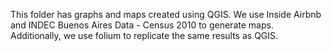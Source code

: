 This folder has graphs and maps created using QGIS. We use Inside Airbnb and INDEC Buenos Aires Data - Census 2010 to generate maps. Additionally, we use folium to replicate the same results as QGIS.